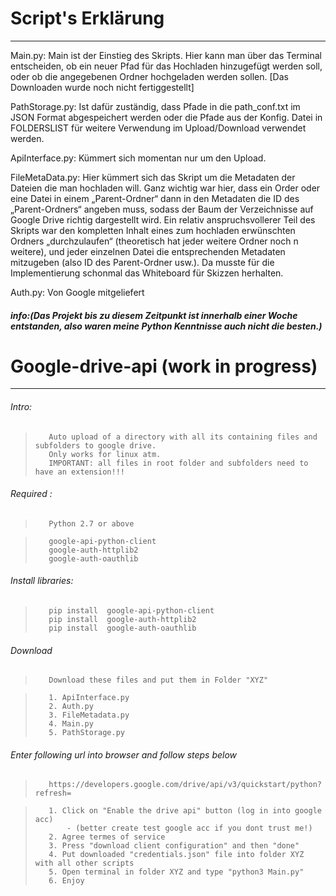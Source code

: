 Script's Erklärung
======================
_____________________________________________________________________________________________________________________________

Main.py: Main ist der Einstieg des Skripts. Hier kann man über das Terminal entscheiden, ob ein neuer Pfad für das Hochladen hinzugefügt werden soll, oder ob die angegebenen Ordner hochgeladen werden sollen. [Das Downloaden wurde noch nicht fertiggestellt]

PathStorage.py: Ist dafür zuständig, dass Pfade in die path_conf.txt im JSON Format abgespeichert werden oder die Pfade aus der Konfig. Datei in FOLDERSLIST für weitere Verwendung im Upload/Download verwendet werden.

ApiInterface.py: Kümmert sich momentan nur um den Upload.

FileMetaData.py: Hier kümmert sich das Skript um die Metadaten der Dateien die man hochladen will. Ganz wichtig war hier, dass ein Order oder eine Datei in einem „Parent-Ordner“ dann in den Metadaten die ID des „Parent-Ordners“ angeben muss, sodass der Baum der Verzeichnisse auf Google Drive richtig dargestellt wird.
Ein relativ anspruchsvollerer Teil des Skripts war den kompletten Inhalt eines zum hochladen erwünschten Ordners „durchzulaufen“ (theoretisch hat jeder weitere Ordner noch n weitere), und jeder einzelnen Datei die entsprechenden Metadaten mitzugeben (also ID des Parent-Ordner usw.). Da musste für die Implementierung schonmal das Whiteboard für Skizzen herhalten.

Auth.py: Von Google mitgeliefert

##### info:(Das Projekt bis zu diesem Zeitpunkt ist innerhalb einer Woche entstanden, also waren meine Python Kenntnisse auch nicht die besten.)

Google-drive-api (work in progress)
================
_____________________________________________________________________________________________________________________________

###### Intro:
>        Auto upload of a directory with all its containing files and subfolders to google drive. 
>        Only works for linux atm.
>        IMPORTANT: all files in root folder and subfolders need to have an extension!!!
    
###### Required : 
>        Python 2.7 or above
    
>        google-api-python-client
>        google-auth-httplib2
>        google-auth-oauthlib

###### Install libraries: 
>        pip install  google-api-python-client 
>        pip install  google-auth-httplib2 
>        pip install  google-auth-oauthlib

###### Download 
>        Download these files and put them in Folder "XYZ"
    
>        1. ApiInterface.py
>        2. Auth.py
>        3. FileMetadata.py
>        4. Main.py
>        5. PathStorage.py

###### Enter following url into browser and follow steps below

>        https://developers.google.com/drive/api/v3/quickstart/python?refresh=
        
>        1. Click on "Enable the drive api" button (log in into google acc) 
>            - (better create test google acc if you dont trust me!)
>        2. Agree termes of service
>        3. Press "download client configuration" and then "done"
>        4. Put downloaded "credentials.json" file into folder XYZ with all other scripts
>        5. Open terminal in folder XYZ and type "python3 Main.py"
>        6. Enjoy
        
    
